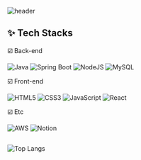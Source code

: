 <div align="right">

<!--  [![Hits](https://hits.seeyoufarm.com/api/count/incr/badge.svg?url=https%3A%2F%2Fgithub.com%2FExpedition-To-The-Moon&count_bg=%23B58900&title_bg=%23F2F4CC&icon=&icon_color=%238E8C8A&title=%F0%9F%91%A3&edge_flat=false)](https://hits.seeyoufarm.com)
-->

</div>

![header](https://capsule-render.vercel.app/api?type=transparent&text=🌕Welcome%20Expedition-To-The-Moon's%20GitHub%20👩🏻‍🚀&fontColor=859900&fontSize=35&fontAlignY=50&fontAlign=50&height=160)


## ✨ **Tech Stacks**

 ☑️ Back-end
 
  ![Java](https://img.shields.io/badge/java-%23007396.svg?style=for-the-badge&logo=openjdk&logoColor=white)
  ![Spring Boot](https://img.shields.io/badge/spring%20boot-%236DB33F.svg?style=for-the-badge&logo=spring&logoColor=white)
  ![NodeJS](https://img.shields.io/badge/node.js-6DA55F?style=for-the-badge&logo=node.js&logoColor=white)
  ![MySQL](https://img.shields.io/badge/mysql-%234479A1.svg?style=for-the-badge&logo=mysql&logoColor=white)
  
  ☑️ Front-end
  
  ![HTML5](https://img.shields.io/badge/html5-%23E34F26.svg?style=for-the-badge&logo=html5&logoColor=white)
  ![CSS3](https://img.shields.io/badge/css3-%231572B6.svg?style=for-the-badge&logo=css3&logoColor=white) 
  ![JavaScript](https://img.shields.io/badge/javascript-%23C2A633.svg?style=for-the-badge&logo=javascript&logoColor=white)
  ![React](https://img.shields.io/badge/react-%2329B2FE.svg?style=for-the-badge&logo=react&logoColor=white)


  
  ☑️ Etc
  

  ![AWS](https://img.shields.io/badge/AWS%20S3-%23569A31.svg?style=for-the-badge&logo=amazon-s3&logoColor=white)
  ![Notion](https://img.shields.io/badge/Notion-%23000000.svg?style=for-the-badge&logo=notion&logoColor=white)

##
 ![Top Langs](https://github-readme-stats.vercel.app/api/top-langs/?username=ExpeditionMoon&layout=compact&)
<!--
<div align="center">
  
  ![Anurag's GitHub stats](https://github-readme-stats.vercel.app/api?username=Expedition-To-The-Moon&show_icons=true&theme=solarized-light)
  
</div>



<!--
**Expedition-To-The-Moon/Expedition-To-The-Moon** is a ✨ _special_ ✨ repository because its `README.md` (this file) appears on your GitHub profile.

Here are some ideas to get you started:

- 🔭 I’m currently working on ...
- 🌱 I’m currently learning ...
- 👯 I’m looking to collaborate on ...
- 🤔 I’m looking for help with ...
- 💬 Ask me about ...
- 📫 How to reach me: ...
- 😄 Pronouns: ...
- ⚡ Fun fact: ...
-->
